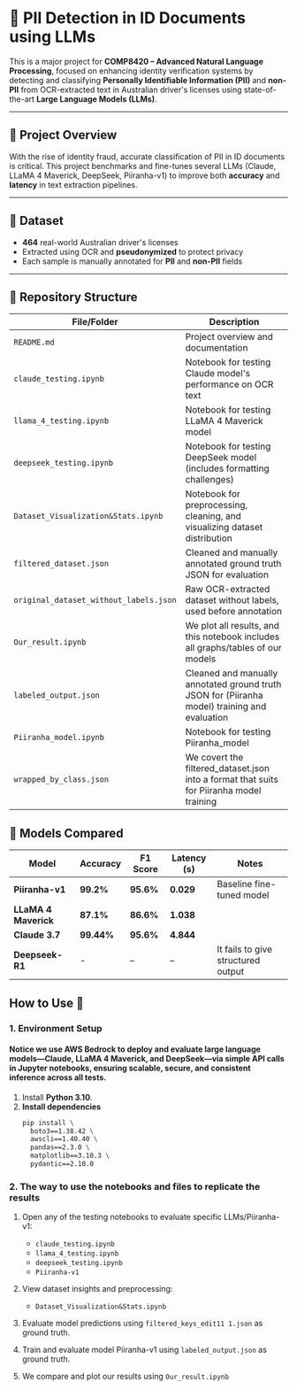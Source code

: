 # 🔐 PII Detection in ID Documents using LLMs

This is a major project for **COMP8420 – Advanced Natural Language Processing**, focused on enhancing identity verification systems by detecting and classifying **Personally Identifiable Information (PII)** and **non-PII** from OCR-extracted text in Australian driver's licenses using state-of-the-art **Large Language Models (LLMs)**.

---

## 🚀 Project Overview

With the rise of identity fraud, accurate classification of PII in ID documents is critical. This project benchmarks and fine-tunes several LLMs (Claude, LLaMA 4 Maverick, DeepSeek, Piiranha-v1) to improve both **accuracy** and **latency** in text extraction pipelines.

---

## 📁 Dataset

- **464** real-world Australian driver's licenses
- Extracted using OCR and **pseudonymized** to protect privacy
- Each sample is manually annotated for **PII** and **non-PII** fields

---

## 📂 Repository Structure

| File/Folder                           | Description |
|--------------------------------------|-------------|
| `README.md`                          | Project overview and documentation |
| `claude_testing.ipynb`               | Notebook for testing Claude model's performance on OCR text |
| `llama_4_testing.ipynb`              | Notebook for testing LLaMA 4 Maverick model |
| `deepseek_testing.ipynb`             | Notebook for testing DeepSeek model (includes formatting challenges) |
| `Dataset_Visualization&Stats.ipynb`  | Notebook for preprocessing, cleaning, and visualizing dataset distribution |
| `filtered_dataset.json`        | Cleaned and manually annotated ground truth JSON for evaluation |
| `original_dataset_without_labels.json` | Raw OCR-extracted dataset without labels, used before annotation |
| `Our_result.ipynb` | We plot all results, and this notebook includes all graphs/tables of our models |
| `labeled_output.json` | Cleaned and manually annotated ground truth JSON for (Piiranha model) training and evaluation |
| `Piiranha_model.ipynb` | Notebook for testing Piiranha_model |
| `wrapped_by_class.json` | We covert the filtered_dataset.json into a format that suits for Piiranha model training |
## 🧪 Models Compared

| Model               | Accuracy | F1 Score | Latency (s) | Notes                                  |
|--------------------|----------|----------|-------------|----------------------------------------|
| **Piiranha-v1**     | **99.2%**| **95.6%**         | **0.029**       | Baseline fine-tuned model      |
| **LLaMA 4 Maverick**     | **87.1%**| **86.6%**    | **1.038**       |              |
| **Claude 3.7**     | **99.44%** | **95.6%**  | **4.844**          |              
| **Deepseek-R1**     | -        | –        | –           | It fails to give structured output              |




## How to Use 🚀

### 1. Environment Setup

#### Notice we use AWS Bedrock to deploy and evaluate large language models—Claude, LLaMA 4 Maverick, and DeepSeek—via simple API calls in Jupyter notebooks, ensuring scalable, secure, and consistent inference across all tests.

1. Install **Python 3.10**.  
2. **Install dependencies**  
   ```bash
   pip install \
     boto3==1.38.42 \
     awscli==1.40.40 \
     pandas==2.3.0 \
     matplotlib==3.10.3 \
     pydantic==2.10.0
### 2. The way to use the notebooks and files to replicate the results
1. Open any of the testing notebooks to evaluate specific LLMs/Piiranha-v1:
   - `claude_testing.ipynb`
   - `llama_4_testing.ipynb`
   - `deepseek_testing.ipynb`
   - `Piiranha-v1`
2. View dataset insights and preprocessing:
   - `Dataset_Visualization&Stats.ipynb`

3. Evaluate model predictions using `filtered_keys_edit11 1.json` as ground truth.

4. Train and evaluate model Piiranha-v1 using `labeled_output.json` as ground truth.

5. We compare and plot our results using `Our_result.ipynb`
